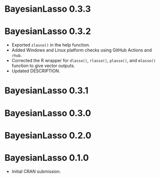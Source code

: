 # BayesianLasso 0.3.3

# BayesianLasso 0.3.2

- Exported `zlasso()` in the help function.
- Added Windows and Linux platform checks using GitHub Actions and `rhub`.
- Corrected the R wrapper for `dlasso()`, `rlasso()`, `plasso()`, and `mlasso()` function to give vector outputs.
- Updated DESCRIPTION.

# BayesianLasso 0.3.1

# BayesianLasso 0.3.0

# BayesianLasso 0.2.0

# BayesianLasso 0.1.0

* Initial CRAN submission.
